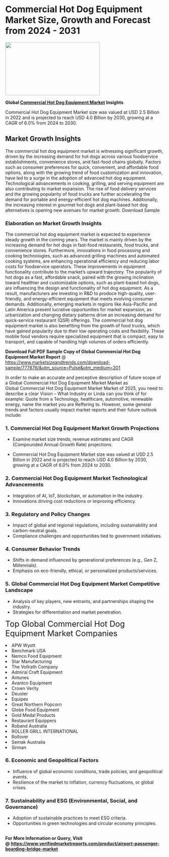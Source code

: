 <H1>Commercial Hot Dog Equipment Market Size, Growth and Forecast from 2024 - 2031</H1><img class="aligncenter size-medium wp-image-584254" src="https://thirdeyenews.in/wp-content/uploads/2024/09/Global-Market-Research-300x168.jpeg" alt="" width="300" height="168" /><p><strong>Global&nbsp;<a href="https://www.marketsizeandtrends.com/download-sample/777876/&amp;utm_source=Pulse&amp;utm_medium=201">Commercial Hot Dog Equipment Market</a> Insights</strong></p><p>Commercial Hot Dog Equipment Market size was valued at USD 2.5 Billion in 2022 and is projected to reach USD 4.0 Billion by 2030, growing at a CAGR of 6.0% from 2024 to 2030.</p><p><h2>Market Growth Insights</h2> The commercial hot dog equipment market is witnessing significant growth, driven by the increasing demand for hot dogs across various foodservice establishments, convenience stores, and fast-food chains globally. Factors such as consumer preferences for quick, convenient, and affordable food options, along with the growing trend of food customization and innovation, have led to a surge in the adoption of advanced hot dog equipment. Technological advancements in cooking, grilling, and serving equipment are also contributing to market expansion. The rise of food delivery services and the growing popularity of food trucks are further accelerating the demand for portable and energy-efficient hot dog machines. Additionally, the increasing interest in gourmet hot dogs and plant-based hot dog alternatives is opening new avenues for market growth. Download Sample <h3>Elaboration on Market Growth Insights</h3> The commercial hot dog equipment market is expected to experience steady growth in the coming years. The market is mainly driven by the increasing demand for hot dogs in fast-food restaurants, food trucks, and convenience stores. Furthermore, innovations in food processing and cooking technologies, such as advanced grilling machines and automated cooking systems, are enhancing operational efficiency and reducing labor costs for foodservice operators. These improvements in equipment functionality contribute to the market’s upward trajectory. The popularity of hot dogs as a fast, affordable snack, paired with the growing inclination toward healthier and customizable options, such as plant-based hot dogs, are influencing the design and functionality of hot dog equipment. As a result, manufacturers are investing in R&D to produce high-quality, user-friendly, and energy-efficient equipment that meets evolving consumer demands. Additionally, emerging markets in regions like Asia-Pacific and Latin America present lucrative opportunities for market expansion, as urbanization and changing dietary patterns drive an increasing demand for quick-service restaurant (QSR) offerings. The commercial hot dog equipment market is also benefiting from the growth of food trucks, which have gained popularity due to their low operating costs and flexibility. These mobile food vendors require specialized equipment that is compact, easy to transport, and capable of handling high volumes of orders efficiently. </p><p><span class=""><strong>Download Full PDF Sample Copy of Global Commercial Hot Dog Equipment Market Report</strong> @ <a href="https://www.marketsizeandtrends.com/download-sample/777876/&amp;utm_source=Pulse&amp;utm_medium=201" target="_blank">https://www.marketsizeandtrends.com/download-sample/777876/&amp;utm_source=Pulse&amp;utm_medium=201</a></span></p><p>In order to make an accurate and perceptive description of future scope of a Global&nbsp;Commercial Hot Dog Equipment Market Market as Global&nbsp;Commercial Hot Dog Equipment Market Market of 2025, you need to describe a clear Vision &ndash; What Industry or Linda can you think of for example: Quote from a Technology, healthcare, automotive, renewable energy, name the market you are Reffering to. However, some general trends and factors usually impact market reports and their future outlook include:</p><h3>1.&nbsp;<strong>Commercial Hot Dog Equipment Market Growth Projections</strong></h3><ul><li>Examine market size trends, revenue estimates and CAGR (Compounded Annual Growth Rate) projections.</li><li><p>Commercial Hot Dog Equipment Market size was valued at USD 2.5 Billion in 2022 and is projected to reach USD 4.0 Billion by 2030, growing at a CAGR of 6.0% from 2024 to 2030.</p></li></ul><h3>2.&nbsp;<strong>Commercial Hot Dog Equipment Market Technological Advancements</strong></h3><ul><li>Integration of AI, IoT, blockchain, or automation in the industry.</li><li>Innovations driving cost reductions or improving efficiency.</li></ul><h3>3.&nbsp;<strong>Regulatory and Policy Changes</strong></h3><ul><li>Impact of global and regional regulations, including sustainability and carbon-neutral goals.</li><li>Compliance challenges and opportunities tied to government initiatives.</li></ul><h3>4.&nbsp;<strong>Consumer Behavior Trends</strong></h3><ul><li>Shifts in demand influenced by generational preferences (e.g., Gen Z, Millennials).</li><li>Emphasis on eco-friendly, ethical, or personalized products/services.</li></ul><h3>5.&nbsp;<strong>Global Commercial Hot Dog Equipment Market Competitive Landscape</strong></h3><ul><li>Analysis of key players, new entrants, and partnerships shaping the industry.</li><li>Strategies for differentiation and market penetration.</li></ul><p data-pm-slice="1 1 []"><span style="color: inherit; font-family: inherit; font-size: 25px;">Top Global Commercial Hot Dog Equipment Market Companies</span></p><div class="" data-test-id=""><p><li>APW Wyott</li><li> Benchmark USA</li><li> Nemco Food Equipment</li><li> Star Manufacturing</li><li> The Vollrath Company</li><li> Admiral Craft Equipment</li><li> Antunes</li><li> Avantco Equipment</li><li> Crown Verity</li><li> Deuster</li><li> Equipex</li><li> Great Northern Popcorn</li><li> Globe Food Equipment</li><li> Gold Medal Products</li><li> Restaurant Equippers</li><li> Roband Australia</li><li> ROLLER GRILL INTERNATIONAL</li><li> Rollover</li><li> Semak Australia</li><li> Sirman</li></p></div><h3>6.&nbsp;<strong>Economic and Geopolitical Factors</strong></h3><ul><li>Influence of global economic conditions, trade policies, and geopolitical events.</li><li>Resilience of the market to inflation, currency fluctuations, or global crises.</li></ul><h3>7.&nbsp;<strong>Sustainability and ESG (Environmental, Social, and Governance)</strong></h3><ul><li>Adoption of sustainable practices to meet ESG criteria.</li><li>Opportunities in green technologies and circular economy principles.</li></ul><h2><strong style="font-size: 14px;">For More Information or Query, Visit @&nbsp;</strong><a style="background-color: #ffffff; font-size: 14px;" href="https://www.marketsizeandtrends.com/report/commercial-hot-dog-equipment-market/" target="_blank">https://www.verifiedmarketreports.com/product/airport-passenger-boarding-bridge-market</a></h2>
